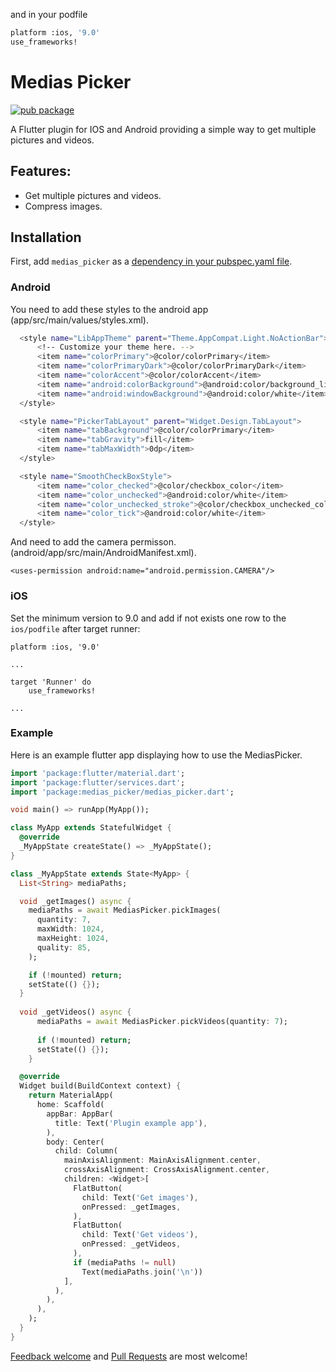


and in your podfile 

```sh
platform :ios, '9.0'
use_frameworks!
```

# Medias Picker

[![pub package](https://img.shields.io/pub/v/medias_picker.svg)](https://pub.dartlang.org/packages/medias_picker)

A Flutter plugin for IOS and Android providing a simple way to get multiple pictures and videos.

## Features:

* Get multiple pictures and videos.
* Compress images.

## Installation

First, add `medias_picker` as a [dependency in your pubspec.yaml file](https://flutter.io/using-packages/).

### Android

You need to add these styles to the android app (app/src/main/values/styles.xml).

```sh
  <style name="LibAppTheme" parent="Theme.AppCompat.Light.NoActionBar">
      <!-- Customize your theme here. -->
      <item name="colorPrimary">@color/colorPrimary</item>
      <item name="colorPrimaryDark">@color/colorPrimaryDark</item>
      <item name="colorAccent">@color/colorAccent</item>
      <item name="android:colorBackground">@android:color/background_light</item>
      <item name="android:windowBackground">@android:color/white</item>
  </style>

  <style name="PickerTabLayout" parent="Widget.Design.TabLayout">
      <item name="tabBackground">@color/colorPrimary</item>
      <item name="tabGravity">fill</item>
      <item name="tabMaxWidth">0dp</item>
  </style>

  <style name="SmoothCheckBoxStyle">
      <item name="color_checked">@color/checkbox_color</item>
      <item name="color_unchecked">@android:color/white</item>
      <item name="color_unchecked_stroke">@color/checkbox_unchecked_color</item>
      <item name="color_tick">@android:color/white</item>
  </style>
```

And need to add the camera permisson. (android/app/src/main/AndroidManifest.xml).

```
<uses-permission android:name="android.permission.CAMERA"/>
```  

### iOS

Set the minimum version to 9.0 and add if not exists one row to the `ios/podfile` after target runner:

```
platform :ios, '9.0'

...

target 'Runner' do
    use_frameworks!

...
```

### Example

Here is an example flutter app displaying how to use the MediasPicker.

```dart
import 'package:flutter/material.dart';
import 'package:flutter/services.dart';
import 'package:medias_picker/medias_picker.dart';

void main() => runApp(MyApp());

class MyApp extends StatefulWidget {
  @override
  _MyAppState createState() => _MyAppState();
}

class _MyAppState extends State<MyApp> {
  List<String> mediaPaths;

  void _getImages() async {
    mediaPaths = await MediasPicker.pickImages(
      quantity: 7,
      maxWidth: 1024,
      maxHeight: 1024,
      quality: 85,
    );

    if (!mounted) return;
    setState(() {});
  }
  
  void _getVideos() async {
      mediaPaths = await MediasPicker.pickVideos(quantity: 7);
  
      if (!mounted) return;
      setState(() {});
    }

  @override
  Widget build(BuildContext context) {
    return MaterialApp(
      home: Scaffold(
        appBar: AppBar(
          title: Text('Plugin example app'),
        ),
        body: Center(
          child: Column(
            mainAxisAlignment: MainAxisAlignment.center,
            crossAxisAlignment: CrossAxisAlignment.center,
            children: <Widget>[
              FlatButton(
                child: Text('Get images'),
                onPressed: _getImages,
              ),
              FlatButton(
                child: Text('Get videos'),
                onPressed: _getVideos,
              ),
              if (mediaPaths != null)
                Text(mediaPaths.join('\n'))
            ],
          ),
        ),
      ),
    );
  }
}
```

[Feedback welcome](https://github.com/lubritto/Flutter_Medias_Picker/issues) and
[Pull Requests](https://github.com/lubritto/Flutter_Medias_Picker/pulls) are most welcome!
